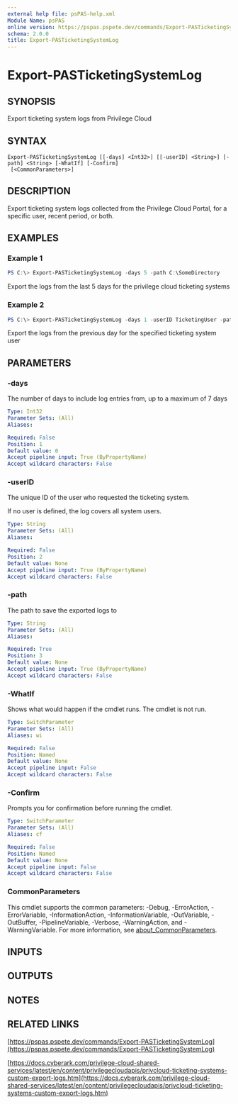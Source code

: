 ```yaml
---
external help file: psPAS-help.xml
Module Name: psPAS
online version: https://pspas.pspete.dev/commands/Export-PASTicketingSystemLog
schema: 2.0.0
title: Export-PASTicketingSystemLog
---
```


# Export-PASTicketingSystemLog

## SYNOPSIS

Export ticketing system logs from Privilege Cloud

## SYNTAX

```
Export-PASTicketingSystemLog [[-days] <Int32>] [[-userID] <String>] [-path] <String> [-WhatIf] [-Confirm]
 [<CommonParameters>]
```

## DESCRIPTION

Export ticketing system logs collected from the Privilege Cloud Portal, for a specific user, recent period, or both.

## EXAMPLES

### Example 1

```powershell
PS C:\> Export-PASTicketingSystemLog -days 5 -path C:\SomeDirectory
```

Export the logs from the last 5 days for the privilege cloud ticketing systems

### Example 2

```powershell
PS C:\> Export-PASTicketingSystemLog -days 1 -userID TicketingUser -path C:\SomeDirectory
```

Export the logs from the previous day for the specified ticketing system user

## PARAMETERS

### -days

The number of days to include log entries from, up to a maximum of 7 days

```yaml
Type: Int32
Parameter Sets: (All)
Aliases:

Required: False
Position: 1
Default value: 0
Accept pipeline input: True (ByPropertyName)
Accept wildcard characters: False
```

### -userID

The unique ID of the user who requested the ticketing system.

If no user is defined, the log covers all system users.

```yaml
Type: String
Parameter Sets: (All)
Aliases:

Required: False
Position: 2
Default value: None
Accept pipeline input: True (ByPropertyName)
Accept wildcard characters: False
```

### -path

The path to save the exported logs to

```yaml
Type: String
Parameter Sets: (All)
Aliases:

Required: True
Position: 3
Default value: None
Accept pipeline input: True (ByPropertyName)
Accept wildcard characters: False
```

### -WhatIf

Shows what would happen if the cmdlet runs.
The cmdlet is not run.

```yaml
Type: SwitchParameter
Parameter Sets: (All)
Aliases: wi

Required: False
Position: Named
Default value: None
Accept pipeline input: False
Accept wildcard characters: False
```

### -Confirm

Prompts you for confirmation before running the cmdlet.

```yaml
Type: SwitchParameter
Parameter Sets: (All)
Aliases: cf

Required: False
Position: Named
Default value: None
Accept pipeline input: False
Accept wildcard characters: False
```

### CommonParameters
This cmdlet supports the common parameters: -Debug, -ErrorAction, -ErrorVariable, -InformationAction, -InformationVariable, -OutVariable, -OutBuffer, -PipelineVariable, -Verbose, -WarningAction, and -WarningVariable. For more information, see [about_CommonParameters](http://go.microsoft.com/fwlink/?LinkID=113216).

## INPUTS

## OUTPUTS

## NOTES

## RELATED LINKS

[https://pspas.pspete.dev/commands/Export-PASTicketingSystemLog](https://pspas.pspete.dev/commands/Export-PASTicketingSystemLog)

[https://docs.cyberark.com/privilege-cloud-shared-services/latest/en/content/privilegecloudapis/privcloud-ticketing-systems-custom-export-logs.htm](https://docs.cyberark.com/privilege-cloud-shared-services/latest/en/content/privilegecloudapis/privcloud-ticketing-systems-custom-export-logs.htm)
